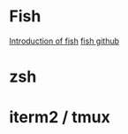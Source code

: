 # Fish
[Introduction of fish](https://noob.tw/fish-shell/)
[fish github](https://github.com/fish-shell/fish-shell)

# zsh

# iterm2 / tmux